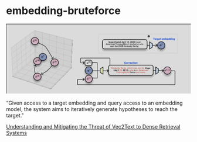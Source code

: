 # embedding-bruteforce

![vec2txt.png](vec2txt.png)

“Given access to a target embedding and query access to an embedding model, the system aims to iteratively generate hypotheses to reach the target."

[Understanding and Mitigating the Threat of Vec2Text to Dense Retrieval Systems](https://arxiv.org/html/2402.12784v2)
